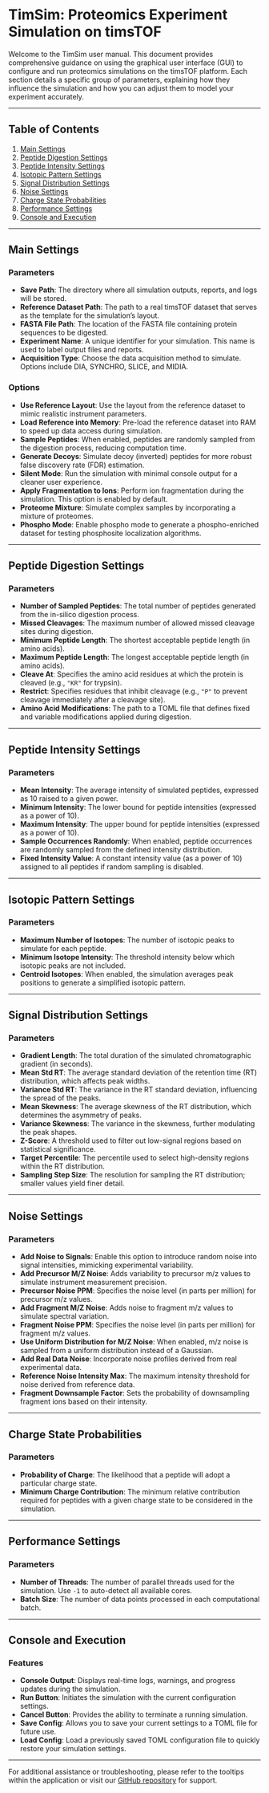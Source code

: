 # TimSim: Proteomics Experiment Simulation on timsTOF

Welcome to the TimSim user manual. This document provides comprehensive guidance on using the graphical user interface (GUI) to configure and run proteomics simulations on the timsTOF platform. Each section details a specific group of parameters, explaining how they influence the simulation and how you can adjust them to model your experiment accurately.

---

## Table of Contents

1. [Main Settings](#main-settings)
2. [Peptide Digestion Settings](#peptide-digestion-settings)
3. [Peptide Intensity Settings](#peptide-intensity-settings)
4. [Isotopic Pattern Settings](#isotopic-pattern-settings)
5. [Signal Distribution Settings](#signal-distribution-settings)
6. [Noise Settings](#noise-settings)
7. [Charge State Probabilities](#charge-state-probabilities)
8. [Performance Settings](#performance-settings)
9. [Console and Execution](#console-and-execution)

---

## Main Settings

### Parameters
- **Save Path**: The directory where all simulation outputs, reports, and logs will be stored.
- **Reference Dataset Path**: The path to a real timsTOF dataset that serves as the template for the simulation’s layout.
- **FASTA File Path**: The location of the FASTA file containing protein sequences to be digested.
- **Experiment Name**: A unique identifier for your simulation. This name is used to label output files and reports.
- **Acquisition Type**: Choose the data acquisition method to simulate. Options include DIA, SYNCHRO, SLICE, and MIDIA.

### Options
- **Use Reference Layout**: Use the layout from the reference dataset to mimic realistic instrument parameters.
- **Load Reference into Memory**: Pre-load the reference dataset into RAM to speed up data access during simulation.
- **Sample Peptides**: When enabled, peptides are randomly sampled from the digestion process, reducing computation time.
- **Generate Decoys**: Simulate decoy (inverted) peptides for more robust false discovery rate (FDR) estimation.
- **Silent Mode**: Run the simulation with minimal console output for a cleaner user experience.
- **Apply Fragmentation to Ions**: Perform ion fragmentation during the simulation. This option is enabled by default.
- **Proteome Mixture**: Simulate complex samples by incorporating a mixture of proteomes.
- **Phospho Mode**: Enable phospho mode to generate a phospho-enriched dataset for testing phosphosite localization algorithms.

---

## Peptide Digestion Settings

### Parameters
- **Number of Sampled Peptides**: The total number of peptides generated from the in-silico digestion process.
- **Missed Cleavages**: The maximum number of allowed missed cleavage sites during digestion.
- **Minimum Peptide Length**: The shortest acceptable peptide length (in amino acids).
- **Maximum Peptide Length**: The longest acceptable peptide length (in amino acids).
- **Cleave At**: Specifies the amino acid residues at which the protein is cleaved (e.g., `"KR"` for trypsin).
- **Restrict**: Specifies residues that inhibit cleavage (e.g., `"P"` to prevent cleavage immediately after a cleavage site).
- **Amino Acid Modifications**: The path to a TOML file that defines fixed and variable modifications applied during digestion.

---

## Peptide Intensity Settings

### Parameters
- **Mean Intensity**: The average intensity of simulated peptides, expressed as 10 raised to a given power.
- **Minimum Intensity**: The lower bound for peptide intensities (expressed as a power of 10).
- **Maximum Intensity**: The upper bound for peptide intensities (expressed as a power of 10).
- **Sample Occurrences Randomly**: When enabled, peptide occurrences are randomly sampled from the defined intensity distribution.
- **Fixed Intensity Value**: A constant intensity value (as a power of 10) assigned to all peptides if random sampling is disabled.

---

## Isotopic Pattern Settings

### Parameters
- **Maximum Number of Isotopes**: The number of isotopic peaks to simulate for each peptide.
- **Minimum Isotope Intensity**: The threshold intensity below which isotopic peaks are not included.
- **Centroid Isotopes**: When enabled, the simulation averages peak positions to generate a simplified isotopic pattern.

---

## Signal Distribution Settings

### Parameters
- **Gradient Length**: The total duration of the simulated chromatographic gradient (in seconds).
- **Mean Std RT**: The average standard deviation of the retention time (RT) distribution, which affects peak widths.
- **Variance Std RT**: The variance in the RT standard deviation, influencing the spread of the peaks.
- **Mean Skewness**: The average skewness of the RT distribution, which determines the asymmetry of peaks.
- **Variance Skewness**: The variance in the skewness, further modulating the peak shapes.
- **Z-Score**: A threshold used to filter out low-signal regions based on statistical significance.
- **Target Percentile**: The percentile used to select high-density regions within the RT distribution.
- **Sampling Step Size**: The resolution for sampling the RT distribution; smaller values yield finer detail.
---

## Noise Settings

### Parameters
- **Add Noise to Signals**: Enable this option to introduce random noise into signal intensities, mimicking experimental variability.
- **Add Precursor M/Z Noise**: Adds variability to precursor m/z values to simulate instrument measurement precision.
- **Precursor Noise PPM**: Specifies the noise level (in parts per million) for precursor m/z values.
- **Add Fragment M/Z Noise**: Adds noise to fragment m/z values to simulate spectral variation.
- **Fragment Noise PPM**: Specifies the noise level (in parts per million) for fragment m/z values.
- **Use Uniform Distribution for M/Z Noise**: When enabled, m/z noise is sampled from a uniform distribution instead of a Gaussian.
- **Add Real Data Noise**: Incorporate noise profiles derived from real experimental data.
- **Reference Noise Intensity Max**: The maximum intensity threshold for noise derived from reference data.
- **Fragment Downsample Factor**: Sets the probability of downsampling fragment ions based on their intensity.

---

## Charge State Probabilities

### Parameters
- **Probability of Charge**: The likelihood that a peptide will adopt a particular charge state.
- **Minimum Charge Contribution**: The minimum relative contribution required for peptides with a given charge state to be considered in the simulation.

---

## Performance Settings

### Parameters
- **Number of Threads**: The number of parallel threads used for the simulation. Use `-1` to auto-detect all available cores.
- **Batch Size**: The number of data points processed in each computational batch.

---

## Console and Execution

### Features
- **Console Output**: Displays real-time logs, warnings, and progress updates during the simulation.
- **Run Button**: Initiates the simulation with the current configuration settings.
- **Cancel Button**: Provides the ability to terminate a running simulation.
- **Save Config**: Allows you to save your current settings to a TOML file for future use.
- **Load Config**: Load a previously saved TOML configuration file to quickly restore your simulation settings.

---

For additional assistance or troubleshooting, please refer to the tooltips within the application or visit our [GitHub repository](https://github.com/theGreatHerrLebert/rustims) for support.